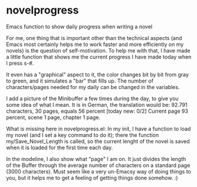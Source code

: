 # novelprogress
Emacs function to show daily progress when writing a novel

For me, one thing that is important other than the technical aspects (and Emacs most certainly helps me to work faster and more efficiently on my novels) is the question of self-motivation. To help me with that, I have made a little function that shows me the current progress I have made today when I press s-#.

It even has a "graphical" aspect to it, the color changes bit by bit from gray to green, and it simulates a "bar" that fills up. The number of characters/pages needed for my daily can be changed in the variables.

I add a picture of the Minibuffer a few times during the day, to give you some idea of what I mean. It is in German, the translation would be: 92.791 characters, 30 pages, equals 56 percent [today new: 0/2] Current page 93 percent, scene 1 page, chapter 1 page.

What is missing here in novelprogress.el: In my init, I have a function to load my novel (and I set a key command to do it); there the function my/Save_Novel_Length is called, so the current lenght of the novel is saved when it is loaded for the first time each day. 

In the modeline, I also show what "page" I am on. It just divides the length of the Buffer through the average number of characters on a standard page (3000 characters). Must seem like a very un-Emacsy way of doing things to you, but it helps me to get a feeling of getting things done somehow. :)
